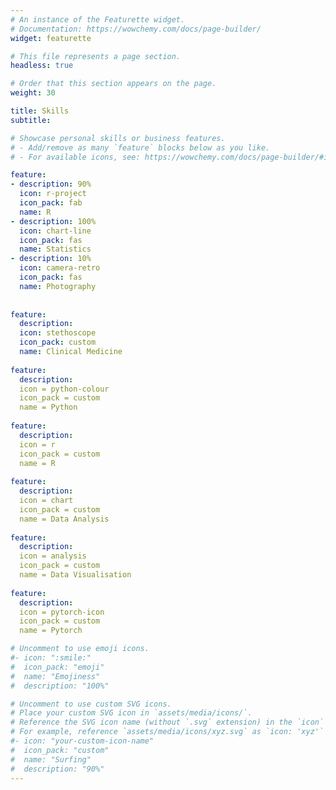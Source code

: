 ```yaml
---
# An instance of the Featurette widget.
# Documentation: https://wowchemy.com/docs/page-builder/
widget: featurette

# This file represents a page section.
headless: true

# Order that this section appears on the page.
weight: 30

title: Skills
subtitle:

# Showcase personal skills or business features.
# - Add/remove as many `feature` blocks below as you like.
# - For available icons, see: https://wowchemy.com/docs/page-builder/#icons

feature:
- description: 90%
  icon: r-project
  icon_pack: fab
  name: R
- description: 100%
  icon: chart-line
  icon_pack: fas
  name: Statistics
- description: 10%
  icon: camera-retro
  icon_pack: fas
  name: Photography
  
  
feature:
  description: 
  icon: stethoscope
  icon_pack: custom
  name: Clinical Medicine
  
feature:
  description: 
  icon = python-colour
  icon_pack = custom
  name = Python
  
feature:
  description: 
  icon = r
  icon_pack = custom
  name = R
  
feature:
  description: 
  icon = chart
  icon_pack = custom
  name = Data Analysis
  
feature:
  description: 
  icon = analysis
  icon_pack = custom
  name = Data Visualisation
  
feature:
  description: 
  icon = pytorch-icon
  icon_pack = custom
  name = Pytorch

# Uncomment to use emoji icons.
#- icon: ":smile:"
#  icon_pack: "emoji"
#  name: "Emojiness"
#  description: "100%"  

# Uncomment to use custom SVG icons.
# Place your custom SVG icon in `assets/media/icons/`.
# Reference the SVG icon name (without `.svg` extension) in the `icon` field.
# For example, reference `assets/media/icons/xyz.svg` as `icon: 'xyz'`
#- icon: "your-custom-icon-name"
#  icon_pack: "custom"
#  name: "Surfing"
#  description: "90%"
---
```

